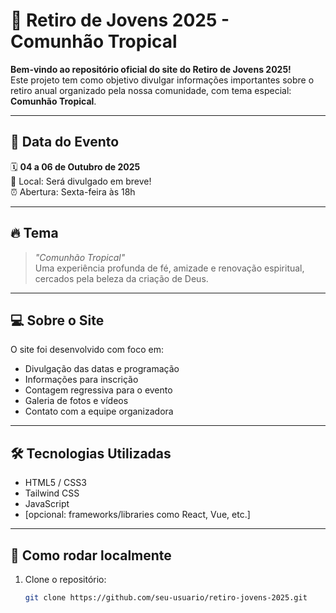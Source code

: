 # 🌴 Retiro de Jovens 2025 - Comunhão Tropical

**Bem-vindo ao repositório oficial do site do Retiro de Jovens 2025!**  
Este projeto tem como objetivo divulgar informações importantes sobre o retiro anual organizado pela nossa comunidade, com tema especial: **Comunhão Tropical**.

---

## 📅 Data do Evento

🗓 **04 a 06 de Outubro de 2025**  
📍 Local: Será divulgado em breve!  
⏰ Abertura: Sexta-feira às 18h

---

## 🔥 Tema

> _"Comunhão Tropical"_  
Uma experiência profunda de fé, amizade e renovação espiritual, cercados pela beleza da criação de Deus.

---

## 💻 Sobre o Site

O site foi desenvolvido com foco em:

- Divulgação das datas e programação
- Informações para inscrição
- Contagem regressiva para o evento
- Galeria de fotos e vídeos
- Contato com a equipe organizadora

---

## 🛠️ Tecnologias Utilizadas

- HTML5 / CSS3
- Tailwind CSS
- JavaScript
- [opcional: frameworks/libraries como React, Vue, etc.]

---

## 🚀 Como rodar localmente

1. Clone o repositório:
   ```bash
   git clone https://github.com/seu-usuario/retiro-jovens-2025.git


